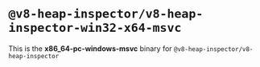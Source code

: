 # `@v8-heap-inspector/v8-heap-inspector-win32-x64-msvc`

This is the **x86_64-pc-windows-msvc** binary for `@v8-heap-inspector/v8-heap-inspector`

